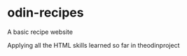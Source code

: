 # odin-recipes
A basic recipe website

Applying all the HTML skills learned so far in theodinproject